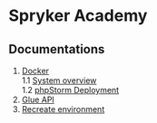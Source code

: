 # Spryker Academy
  
## Documentations  
1. [Docker](https://github.com/nexusnetsoftgmbh/spryker-academy/blob/master/documentation/nxscli/domains.md)  
  1.1 [System overview](https://github.com/nexusnetsoftgmbh/spryker-academy/blob/master/documentation/nxscli/systems.md)  
  1.2 [phpStorm Deployment](https://github.com/nexusnetsoftgmbh/spryker-academy/blob/master/documentation/nxscli/ssh.md)
2. [Glue API](http://api.doc.suite.local/)  
3. [Recreate environment](https://github.com/nexusnetsoftgmbh/spryker-academy/blob/master/documentation/recreate_environment.md)  